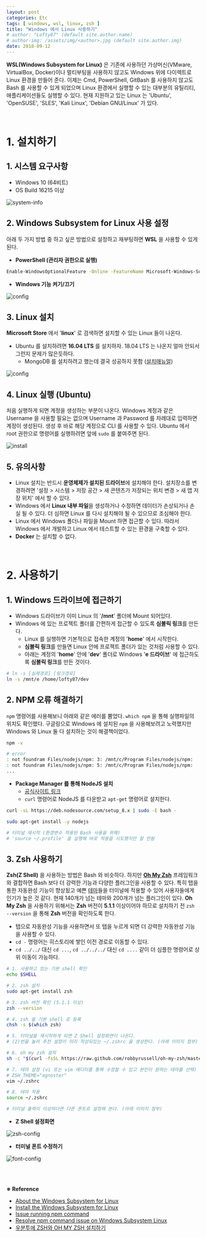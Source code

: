 ```yaml
---
layout: post
categories: Etc
tags: [ windows, wsl, linux, zsh ]
title: "Windows 에서 Linux 사용하기"
# author: "Lofty87" (default site.author.name)
# author-img: /assets/img/<author>.jpg (default site.author.img)
date: 2018-09-12
---
```


**WSL(Windows Subsystem for Linux)** 은 기존에 사용하던 가상머신(VMware, VirtualBox, Docker)이나 멀티부팅을 사용하지 않고도 Windows 위에 다이렉트로 Linux 환경을 만들어 준다. 이제는 Cmd, PowerShell, GitBash 를 사용하지 않고도 Bash 를 사용할 수 있게 되었으며 Linux 환경에서 실행할 수 있는 대부분의 유틸리티, 애플리케이션들도 실행할 수 있다. 현재 지원하고 있는 Linux 는 'Ubuntu', 'OpenSUSE', 'SLES', 'Kali Linux', 'Debian GNU/Linux' 가 있다.

<br>

# 1. 설치하기

## 1. 시스템 요구사항

* Windows 10 (64비트)
* OS Build 16215 이상

![system-info](/assets/img/posts/Etc/2018-09-12/system-info.png)

## 2. Windows Subsystem for Linux 사용 설정

아래 두 가지 방법 중 하고 싶은 방법으로 설정하고 재부팅하면 **WSL** 을 사용할 수 있게 된다.

* **PowerShell (관리자 권한으로 실행)**

```bash
Enable-WindowsOptionalFeature -Online -FeatureName Microsoft-Windows-Subsystem-Linux
```

* **Windows 기능 켜기/끄기**

![config](/assets/img/posts/Etc/2018-09-12/config.png)

## 3. Linux 설치

**Microsoft Store** 에서 '**linux**' 로 검색하면 설치할 수 있는 Linux 들이 나온다.

* Ubuntu 를 설치하려면 **16.04 LTS** 를 설치하자. 18.04 LTS 는 나온지 얼마 안되서 그런지 문제가 많은듯하다.
  * MongoDB 를 설치하려고 했는데 결국 성공하지 못함 ([설치매뉴얼](https://docs.mongodb.com/manual/tutorial/install-mongodb-on-ubuntu))

![config](/assets/img/posts/Etc/2018-09-12/search.png)

## 4. Linux 실행 (Ubuntu)

처음 실행하게 되면 계정을 생성하는 부분이 나온다. Windows 계정과 같은 Username 을 사용할 필요는 없으며 Username 과 Password 를 차례대로 입력하면 계정이 생성된다. 생성 후 바로 해당 계정으로 CLI 를 사용할 수 있다. Ubuntu 에서 root 권한으로 명령어를 실행하려면 앞에 `sudo` 를 붙여주면 된다.

![install](/assets/img/posts/Etc/2018-09-12/install.png)

## 5. 유의사항

* Linux 설치는 반드시 **운영체제가 설치된 드라이브**에 설치해야 한다. 설치장소를 변경하려면 '설정 > 시스템 > 저장 공간 > 새 콘텐츠가 저장되는 위치 변경 > 새 앱 저장 위치' 에서 할 수 있다.
* Windows 에서 **Linux 내부 파일**을 생성하거나 수정하면 데이터가 손상되거나 손실 될 수 있다. 더 심하면 Linux 를 다시 설치해야 될 수 있으므로 조심해야 한다.
* Linux 에서 Windows 폴더나 파일을 Mount 하면 접근할 수 있다. 따라서 Windows 에서 개발하고 Linux 에서 테스트할 수 있는 환경을 구축할 수 있다.
* **Docker** 는 설치할 수 없다.

<br>

# 2. 사용하기

## 1. Windows 드라이브에 접근하기

* Windows 드라이브가 이미 Linux 의 '**/mnt**' 폴더에 Mount 되어있다.
* Windows 에 있는 프로젝트 폴더를 간편하게 접근할 수 있도록 **심볼릭 링크**를 만든다.
  * Linux 를 실행하면 기본적으로 접속한 계정의 '**home**' 에서 시작한다.
  * **심볼릭 링크**를 만들면 Linux 안에 프로젝트 폴더가 있는 것처럼 사용할 수 있다.
  * 아래는 계정의 '**home**' 안에 '**dev**' 폴더로 Windows '**e 드라이브**' 에 접근하도록 **심볼릭 링크**를 만든 것이다.

```bash
# ln -s [실제경로] [링크경로]
ln -s /mnt/e /home/lofty87/dev
```

## 2. NPM 오류 해결하기

`npm` 명령어를 사용해보니 아래와 같은 에러를 뿜었다. `which npm` 을 통해 실행파일의 위치도 확인했다. 구글링으로 Windows 에 설치된 `npm` 을 사용해보려고 노력했지만 Windows 와 Linux 둘 다 설치하는 것이 해결책이었다.

```bash
npm -v

# error
: not foundram Files/nodejs/npm: 3: /mnt/c/Program Files/nodejs/npm:
: not foundram Files/nodejs/npm: 5: /mnt/c/Program Files/nodejs/npm:
...
```

* **Package Manager 를 통해 NodeJS 설치**
  * [공식사이트 링크](https://nodejs.org/en/download/package-manager)
  * `curl` 명령어로 NodeJS 를 다운받고 `apt-get` 명령어로 설치한다.

```bash
curl -sL https://deb.nodesource.com/setup_8.x | sudo -E bash -

sudo apt-get install -y nodejs

# 터미널 재시작 (환경변수 적용된 Bash 사용을 위해)
# 'source ~/.profile' 을 실행해 바로 적용을 시도했지만 잘 안됨
```

## 3. Zsh 사용하기

**Zsh(Z Shell)** 을 사용하는 방법은 Bash 와 비슷하다. 하지만 **[Oh My Zsh](https://ohmyz.sh/)** 프레임워크와 결합하면 Bash 보다 더 강력한 기능과 다양한 플러그인을 사용할 수 있다. 특히 탭을 통한 자동완성 기능이 향상됬고 예쁜 [테마](https://github.com/robbyrussell/oh-my-zsh/wiki/Themes)들을 터미널에 적용할 수 있어 사용자들에게 인기가 높은 것 같다. 현재 140개가 넘는 테마와 200개가 넘는 플러그인이 있다. **Oh My Zsh** 을 사용하기 위해서는 **Zsh** 버전이 **5.1.1** 이상이어야 하므로 설치하기 전 `zsh --version` 을 통해 **Zsh** 버전을 확인하도록 한다.

* 탭으로 자동완성 기능을 사용하면서 또 탭을 누르게 되면 더 강력한 자동완성 기능을 사용할 수 있다.
* `cd -` 명령어는 히스토리에 쌓인 이전 경로로 이동할 수 있다.
* `cd ../../` 대신 `cd ...`, `cd ../../../` 대신 `cd ....` 같이 더 심플한 명령어로 상위 이동이 가능하다.

```bash
# 1. 사용하고 있는 기본 shell 확인
echo $SHELL

# 2. zsh 설치
sudo apt-get install zsh

# 3. zsh 버전 확인 (5.1.1 이상)
zsh --version

# 4. zsh 을 기본 shell 로 등록
chsh -s $(which zsh)

# 5. 터미널을 재시작하게 되면 Z Shell 설정화면이 나온다.
# (2)번을 눌러 추천 설정이 미리 작성되있는 ~/.zshrc 을 생성한다. (아래 이미지 첨부)

# 6. oh my zsh 설치
sh -c "$(curl -fsSL https://raw.github.com/robbyrussell/oh-my-zsh/master/tools/install.sh)"

# 7. 테마 설정 (vi 또는 vim 에디터를 통해 수정할 수 있고 본인이 원하는 테마를 선택)
# ZSH_THEME="agnoster"
vim ~/.zshrc

# 8. 테마 적용
source ~/.zshrc

# 터미널 출력이 이상하다면 다른 폰트로 설정해 본다. (아래 이미지 첨부)
```

* **Z Shell 설정화면**

![zsh-config](/assets/img/posts/Etc/2018-09-12/zsh-config.png)

* **터미널 폰트 수정하기**

![font-config](/assets/img/posts/Etc/2018-09-12/font-config.png)

<br><br>

**※ Reference**
  * [About the Windows Subsystem for Linux](https://docs.microsoft.com/ko-kr/windows/wsl/about)
  * [Install the Windows Subsystem for Linux](https://docs.microsoft.com/ko-kr/windows/wsl/install-win10)
  * [Issue running npm command](https://github.com/Microsoft/WSL/issues/1512)
  * [Resolve npm command issue on Windows Subsystem Linux](https://blur.kr/2018/06/19/Resolve-npm-command-issue-on-WSL)
  * [우분투에 ZSH와 OH MY ZSH 설치하기](http://the-illusionist.me/47)